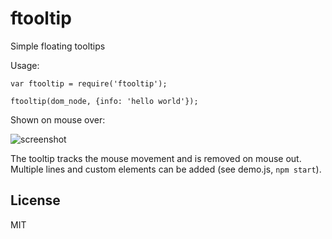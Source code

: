 # ftooltip

Simple floating tooltips

Usage:

    var ftooltip = require('ftooltip');

    ftooltip(dom_node, {info: 'hello world'});

Shown on mouse over:

![screenshot](http://i.imgur.com/wrdSEzw.png "Screenshot")

The tooltip tracks the mouse movement and is removed on mouse out.
Multiple lines and custom elements can be added (see demo.js,
`npm start`).

## License

MIT

